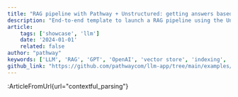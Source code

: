 ```yaml
---
title: "RAG pipeline with Pathway + Unstructured: getting answers based on PDFs"
description: "End-to-end template to launch a RAG pipeline using the Unstructured library for parsing documents."
article:
    tags: ['showcase', 'llm']
    date: '2024-01-01'
    related: false
author: "pathway"
keywords: ['LLM', 'RAG', 'GPT', 'OpenAI', 'vector store', 'indexing', 'unstructured', 'parsing', 'docker']
github_link: "https://github.com/pathwaycom/llm-app/tree/main/examples/pipelines/contextful_parsing"
---
```


:ArticleFromUrl{url="contextful_parsing"}
